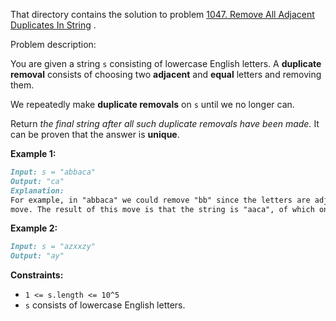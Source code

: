 That directory contains the solution to
problem [1047. Remove All Adjacent Duplicates In String](https://leetcode.com/problems/remove-all-adjacent-duplicates-in-string/)
.

Problem description:

You are given a string ```s``` consisting of lowercase English letters. A **duplicate removal** consists of choosing two
**adjacent** and **equal** letters and removing them.

We repeatedly make **duplicate removals** on ```s``` until we no longer can.

Return *the final string after all such duplicate removals have been made.* It can be proven that the answer is
**unique**.

**Example 1:**

```markdown
Input: s = "abbaca"
Output: "ca"
Explanation:
For example, in "abbaca" we could remove "bb" since the letters are adjacent and equal, and this is the only possible
move. The result of this move is that the string is "aaca", of which only "aa" is possible, so the final string is "ca".
```

**Example 2:**

```markdown
Input: s = "azxxzy"
Output: "ay"
```

**Constraints:**

* ```1 <= s.length <= 10^5```
* ```s``` consists of lowercase English letters.